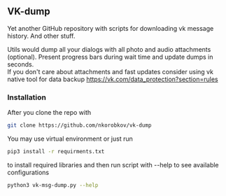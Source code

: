 ## VK-dump 

Yet another GitHub repository with scripts for downloading vk message history. And other stuff.  
 
 Utils would dump all your dialogs with all photo and audio attachments (optional). Present progress bars during wait time and update dumps in seconds.  
 If you don't care about attachments and fast updates consider using vk native tool for data backup <https://vk.com/data_protection?section=rules>


### Installation

After you clone the repo with  
```bash
git clone https://github.com/nkorobkov/vk-dump
```  
You may use virtual environment or just run  

```bash
pip3 install -r requirments.txt
```

to install required libraries and then run script with --help to see available configurations
```bash
python3 vk-msg-dump.py --help
```



